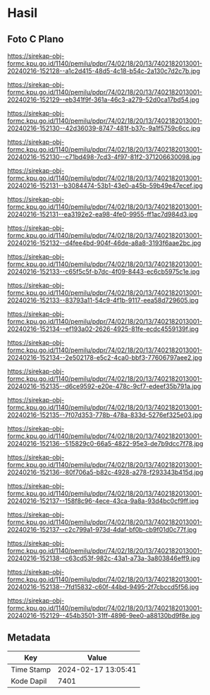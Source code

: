 # Hasil

## Foto C Plano

https://sirekap-obj-formc.kpu.go.id/1140/pemilu/pdpr/74/02/18/20/13/7402182013001-20240216-152128--a1c2d415-48d5-4c18-b54c-2a130c7d2c7b.jpg

https://sirekap-obj-formc.kpu.go.id/1140/pemilu/pdpr/74/02/18/20/13/7402182013001-20240216-152129--eb341f9f-361a-46c3-a279-52d0ca17bd54.jpg

https://sirekap-obj-formc.kpu.go.id/1140/pemilu/pdpr/74/02/18/20/13/7402182013001-20240216-152130--42d36039-8747-481f-b37c-9a1f5759c6cc.jpg

https://sirekap-obj-formc.kpu.go.id/1140/pemilu/pdpr/74/02/18/20/13/7402182013001-20240216-152130--c71bd498-7cd3-4f97-81f2-371206630098.jpg

https://sirekap-obj-formc.kpu.go.id/1140/pemilu/pdpr/74/02/18/20/13/7402182013001-20240216-152131--b3084474-53b1-43e0-a45b-59b49e47ecef.jpg

https://sirekap-obj-formc.kpu.go.id/1140/pemilu/pdpr/74/02/18/20/13/7402182013001-20240216-152131--ea3192e2-ea98-4fe0-9955-ff1ac7d984d3.jpg

https://sirekap-obj-formc.kpu.go.id/1140/pemilu/pdpr/74/02/18/20/13/7402182013001-20240216-152132--d4fee4bd-904f-46de-a8a8-3193f6aae2bc.jpg

https://sirekap-obj-formc.kpu.go.id/1140/pemilu/pdpr/74/02/18/20/13/7402182013001-20240216-152133--c65f5c5f-b7dc-4f09-8443-ec6cb5975c1e.jpg

https://sirekap-obj-formc.kpu.go.id/1140/pemilu/pdpr/74/02/18/20/13/7402182013001-20240216-152133--83793a11-54c9-4f1b-9117-eea58d729605.jpg

https://sirekap-obj-formc.kpu.go.id/1140/pemilu/pdpr/74/02/18/20/13/7402182013001-20240216-152134--ef193a02-2626-4925-81fe-ecdc4559139f.jpg

https://sirekap-obj-formc.kpu.go.id/1140/pemilu/pdpr/74/02/18/20/13/7402182013001-20240216-152134--2e502178-e5c2-4ca0-bbf3-77606797aee2.jpg

https://sirekap-obj-formc.kpu.go.id/1140/pemilu/pdpr/74/02/18/20/13/7402182013001-20240216-152135--d6ce9592-e20e-478c-9cf7-edeef35b791a.jpg

https://sirekap-obj-formc.kpu.go.id/1140/pemilu/pdpr/74/02/18/20/13/7402182013001-20240216-152135--7f07d353-778b-478a-833d-5276ef325e03.jpg

https://sirekap-obj-formc.kpu.go.id/1140/pemilu/pdpr/74/02/18/20/13/7402182013001-20240216-152136--515829c0-66a5-4822-95e3-de7b9dcc7f78.jpg

https://sirekap-obj-formc.kpu.go.id/1140/pemilu/pdpr/74/02/18/20/13/7402182013001-20240216-152136--80f706a5-b82c-4928-a278-f293343b415d.jpg

https://sirekap-obj-formc.kpu.go.id/1140/pemilu/pdpr/74/02/18/20/13/7402182013001-20240216-152137--158f8c96-4ece-43ca-9a8a-93d4bc0cf9ff.jpg

https://sirekap-obj-formc.kpu.go.id/1140/pemilu/pdpr/74/02/18/20/13/7402182013001-20240216-152137--c2c799a1-973d-4daf-bf0b-cb9f01d0c77f.jpg

https://sirekap-obj-formc.kpu.go.id/1140/pemilu/pdpr/74/02/18/20/13/7402182013001-20240216-152138--c63cd53f-982c-43a1-a73a-3a803846eff9.jpg

https://sirekap-obj-formc.kpu.go.id/1140/pemilu/pdpr/74/02/18/20/13/7402182013001-20240216-152138--7fd15832-c60f-44bd-9495-2f7cbccd5f56.jpg

https://sirekap-obj-formc.kpu.go.id/1140/pemilu/pdpr/74/02/18/20/13/7402182013001-20240216-152129--454b3501-31ff-4896-9ee0-a88130bd9f8e.jpg


## Metadata

| Key        | Value               |
| ---------- | ------------------- |
| Time Stamp | 2024-02-17 13:05:41 |
| Kode Dapil | 7401                |



